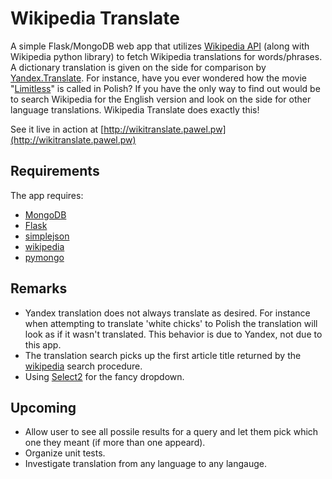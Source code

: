 Wikipedia Translate
===================
A simple Flask/MongoDB web app that utilizes [Wikipedia API](http://www.mediawiki.org/wiki/API:Main_page) (along with Wikipedia python library)
to fetch Wikipedia translations for words/phrases. A dictionary translation is given on the
side for comparison by [Yandex.Translate](http://translate.yandex.com/). For instance, have you ever wondered how the movie 
"[Limitless](http://en.wikipedia.org/wiki/Limitless)" is called in Polish?
If you have the only way to find out would be to search Wikipedia for the English version and look
on the side for other language translations. Wikipedia Translate does exactly this!

See it live in action at [http://wikitranslate.pawel.pw](http://wikitranslate.pawel.pw)

## Requirements ##
The app requires:
- [MongoDB](http://docs.mongodb.org/manual/tutorial/install-mongodb-on-ubuntu/)
- [Flask](http://flask.pocoo.org/)
- [simplejson](https://pypi.python.org/pypi/simplejson/)
- [wikipedia](https://pypi.python.org/pypi/wikipedia/) 
- [pymongo](https://pypi.python.org/pypi/pymongo/)

## Remarks ##
- Yandex translation does not always translate as desired. For instance when attempting
to translate 'white chicks' to Polish the translation will look as if it wasn't translated. This behavior
is due to Yandex, not due to this app.
- The translation search picks up the first article title returned by the [wikipedia](https://pypi.python.org/pypi/wikipedia/)
search procedure. 
- Using [Select2](http://ivaynberg.github.io/select2/) for the fancy dropdown.

## Upcoming ##
- Allow user to see all possile results for a query and let them pick which one they meant (if more than one appeard).
- Organize unit tests.
- Investigate translation from any language to any langauge.
